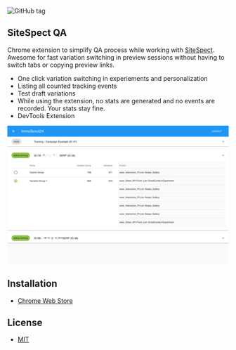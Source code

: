 ![GitHub tag](https://img.shields.io/github/tag/Scout24-CH/sitespect-qa.svg)


## SiteSpect QA
Chrome extension to simplify QA process while working with [SiteSpect](https://www.sitespect.com/). Awesome for fast variation switching in preview sessions without having to switch tabs or copying preview links.

- One click variation switching in experiements and personalization
- Listing all counted tracking events
- Test draft variations
- While using the extension, no stats are generated and no events are recorded. Your stats stay fine.
- DevTools Extension

![Screenshot](public/screenshot-3.png)

## Installation
- [Chrome Web Store](https://chrome.google.com/webstore/detail/sitespect-qa/plenaoidopfljcbahkglkgcliijjfhnb)

## License
- [MIT](LICENSE)